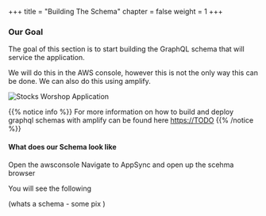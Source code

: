 +++
title = "Building The Schema"
chapter = false
weight = 1
+++

### Our Goal
The goal of this section is to start building the GraphQL schema that will service the application.

We will do this in the AWS console, however this is not the only way this can be done.  We can also do this using amplify.

![Stocks Worshop Application](/images/architecture/Arch2.png)


{{% notice info %}}
For more information on how to build and deploy graphql schemas with amplify can be found here [https://TODO](https://TODO)
{{% /notice %}}



#### What does our Schema look like

Open the awsconsole
Navigate to AppSync and open up the scehma browser

You will see the following

(whats a schema - some pix )

